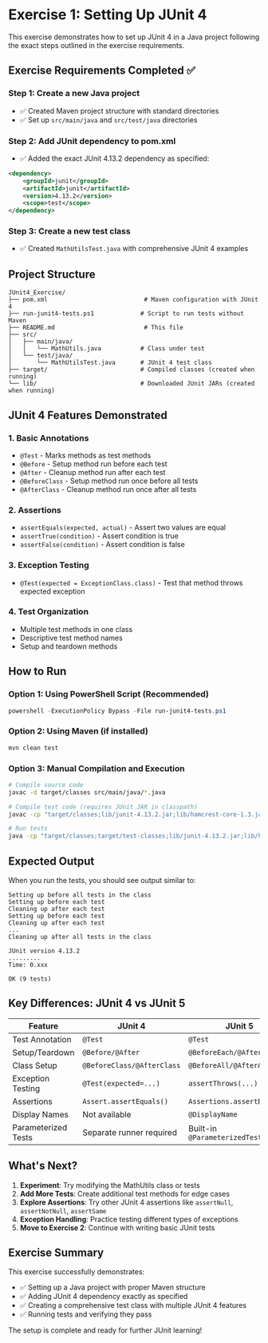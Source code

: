 # Exercise 1: Setting Up JUnit 4

This exercise demonstrates how to set up JUnit 4 in a Java project following the exact steps outlined in the exercise requirements.

## Exercise Requirements Completed ✅

### Step 1: Create a new Java project
- ✅ Created Maven project structure with standard directories
- ✅ Set up `src/main/java` and `src/test/java` directories

### Step 2: Add JUnit dependency to pom.xml
- ✅ Added the exact JUnit 4.13.2 dependency as specified:
```xml
<dependency>
    <groupId>junit</groupId>
    <artifactId>junit</artifactId>
    <version>4.13.2</version>
    <scope>test</scope>
</dependency>
```

### Step 3: Create a new test class
- ✅ Created `MathUtilsTest.java` with comprehensive JUnit 4 examples

## Project Structure

```
JUnit4_Exercise/
├── pom.xml                           # Maven configuration with JUnit 4
├── run-junit4-tests.ps1             # Script to run tests without Maven
├── README.md                         # This file
├── src/
│   ├── main/java/
│   │   └── MathUtils.java           # Class under test
│   └── test/java/
│       └── MathUtilsTest.java       # JUnit 4 test class
├── target/                          # Compiled classes (created when running)
└── lib/                             # Downloaded JUnit JARs (created when running)
```

## JUnit 4 Features Demonstrated

### 1. Basic Annotations
- `@Test` - Marks methods as test methods
- `@Before` - Setup method run before each test
- `@After` - Cleanup method run after each test
- `@BeforeClass` - Setup method run once before all tests
- `@AfterClass` - Cleanup method run once after all tests

### 2. Assertions
- `assertEquals(expected, actual)` - Assert two values are equal
- `assertTrue(condition)` - Assert condition is true
- `assertFalse(condition)` - Assert condition is false

### 3. Exception Testing
- `@Test(expected = ExceptionClass.class)` - Test that method throws expected exception

### 4. Test Organization
- Multiple test methods in one class
- Descriptive test method names
- Setup and teardown methods

## How to Run

### Option 1: Using PowerShell Script (Recommended)
```powershell
powershell -ExecutionPolicy Bypass -File run-junit4-tests.ps1
```

### Option 2: Using Maven (if installed)
```bash
mvn clean test
```

### Option 3: Manual Compilation and Execution
```bash
# Compile source code
javac -d target/classes src/main/java/*.java

# Compile test code (requires JUnit JAR in classpath)
javac -cp "target/classes;lib/junit-4.13.2.jar;lib/hamcrest-core-1.3.jar" -d target/test-classes src/test/java/*.java

# Run tests
java -cp "target/classes;target/test-classes;lib/junit-4.13.2.jar;lib/hamcrest-core-1.3.jar" org.junit.runner.JUnitCore MathUtilsTest
```

## Expected Output

When you run the tests, you should see output similar to:
```
Setting up before all tests in the class
Setting up before each test
Cleaning up after each test
Setting up before each test
Cleaning up after each test
...
Cleaning up after all tests in the class

JUnit version 4.13.2
.........
Time: 0.xxx

OK (9 tests)
```

## Key Differences: JUnit 4 vs JUnit 5

| Feature | JUnit 4 | JUnit 5 |
|---------|---------|---------|
| Test Annotation | `@Test` | `@Test` |
| Setup/Teardown | `@Before/@After` | `@BeforeEach/@AfterEach` |
| Class Setup | `@BeforeClass/@AfterClass` | `@BeforeAll/@AfterAll` |
| Exception Testing | `@Test(expected=...)` | `assertThrows(...)` |
| Assertions | `Assert.assertEquals()` | `Assertions.assertEquals()` |
| Display Names | Not available | `@DisplayName` |
| Parameterized Tests | Separate runner required | Built-in `@ParameterizedTest` |

## What's Next?

1. **Experiment**: Try modifying the MathUtils class or tests
2. **Add More Tests**: Create additional test methods for edge cases
3. **Explore Assertions**: Try other JUnit 4 assertions like `assertNull`, `assertNotNull`, `assertSame`
4. **Exception Handling**: Practice testing different types of exceptions
5. **Move to Exercise 2**: Continue with writing basic JUnit tests

## Exercise Summary

This exercise successfully demonstrates:
- ✅ Setting up a Java project with proper Maven structure
- ✅ Adding JUnit 4 dependency exactly as specified
- ✅ Creating a comprehensive test class with multiple JUnit 4 features
- ✅ Running tests and verifying they pass

The setup is complete and ready for further JUnit learning!
